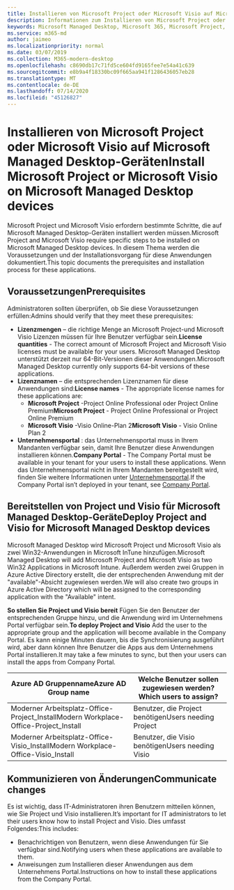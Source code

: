 ```yaml
---
title: Installieren von Microsoft Project oder Microsoft Visio auf Microsoft Managed Desktop-Geräten
description: Informationen zum Installieren von Microsoft Project oder Microsoft Visio auf Microsoft Managed Desktop-Geräten
keywords: Microsoft Managed Desktop, Microsoft 365, Microsoft Project, Microsoft Visio
ms.service: m365-md
author: jaimeo
ms.localizationpriority: normal
ms.date: 03/07/2019
ms.collection: M365-modern-desktop
ms.openlocfilehash: c8690db17c71fd5ce604fd9165fee7e54a41c639
ms.sourcegitcommit: e8b9a4f18330bc09f665aa941f1286436057eb28
ms.translationtype: MT
ms.contentlocale: de-DE
ms.lasthandoff: 07/14/2020
ms.locfileid: "45126827"
---
```

# <a name="install-microsoft-project-or-microsoft-visio-on-microsoft-managed-desktop-devices"></a><span data-ttu-id="582f8-104">Installieren von Microsoft Project oder Microsoft Visio auf Microsoft Managed Desktop-Geräten</span><span class="sxs-lookup"><span data-stu-id="582f8-104">Install Microsoft Project or Microsoft Visio on Microsoft Managed Desktop devices</span></span>

<span data-ttu-id="582f8-105">Microsoft Project und Microsoft Visio erfordern bestimmte Schritte, die auf Microsoft Managed Desktop-Geräten installiert werden müssen.</span><span class="sxs-lookup"><span data-stu-id="582f8-105">Microsoft Project and Microsoft Visio require specific steps to be installed on Microsoft Managed Desktop devices.</span></span> <span data-ttu-id="582f8-106">In diesem Thema werden die Voraussetzungen und der Installationsvorgang für diese Anwendungen dokumentiert.</span><span class="sxs-lookup"><span data-stu-id="582f8-106">This topic documents the prerequisites and installation process for these applications.</span></span>

## <a name="prerequisites"></a><span data-ttu-id="582f8-107">Voraussetzungen</span><span class="sxs-lookup"><span data-stu-id="582f8-107">Prerequisites</span></span>

<span data-ttu-id="582f8-108">Administratoren sollten überprüfen, ob Sie diese Voraussetzungen erfüllen:</span><span class="sxs-lookup"><span data-stu-id="582f8-108">Admins should verify that they meet these prerequisites:</span></span>
- <span data-ttu-id="582f8-109">**Lizenzmengen** – die richtige Menge an Microsoft Project-und Microsoft Visio Lizenzen müssen für Ihre Benutzer verfügbar sein.</span><span class="sxs-lookup"><span data-stu-id="582f8-109">**License quantities** - The correct amount of Microsoft Project and Microsoft Visio licenses must be available for your users.</span></span> <span data-ttu-id="582f8-110">Microsoft Managed Desktop unterstützt derzeit nur 64-Bit-Versionen dieser Anwendungen.</span><span class="sxs-lookup"><span data-stu-id="582f8-110">Microsoft Managed Desktop currently only supports 64-bit versions of these applications.</span></span> 
- <span data-ttu-id="582f8-111">**Lizenznamen** – die entsprechenden Lizenznamen für diese Anwendungen sind:</span><span class="sxs-lookup"><span data-stu-id="582f8-111">**License names** - The appropriate license names for these applications are:</span></span>
    - <span data-ttu-id="582f8-112">**Microsoft Project** -Project Online Professional oder Project Online Premium</span><span class="sxs-lookup"><span data-stu-id="582f8-112">**Microsoft Project** - Project Online Professional or Project Online Premium</span></span>
    - <span data-ttu-id="582f8-113">**Microsoft Visio** -Visio Online-Plan 2</span><span class="sxs-lookup"><span data-stu-id="582f8-113">**Microsoft Visio** - Visio Online Plan 2</span></span>
- <span data-ttu-id="582f8-114">**Unternehmensportal** : das Unternehmensportal muss in Ihrem Mandanten verfügbar sein, damit Ihre Benutzer diese Anwendungen installieren können.</span><span class="sxs-lookup"><span data-stu-id="582f8-114">**Company Portal** -  The Company Portal must be available in your tenant for your users to install these applications.</span></span> <span data-ttu-id="582f8-115">Wenn das Unternehmensportal nicht in Ihrem Mandanten bereitgestellt wird, finden Sie weitere Informationen unter [Unternehmensportal](company-portal.md).</span><span class="sxs-lookup"><span data-stu-id="582f8-115">If the Company Portal isn’t deployed in your tenant, see [Company Portal](company-portal.md).</span></span>

## <a name="deploy-project-and-visio-for-microsoft-managed-desktop-devices"></a><span data-ttu-id="582f8-116">Bereitstellen von Project und Visio für Microsoft Managed Desktop-Geräte</span><span class="sxs-lookup"><span data-stu-id="582f8-116">Deploy Project and Visio for Microsoft Managed Desktop devices</span></span>
<span data-ttu-id="582f8-117">Microsoft Managed Desktop wird Microsoft Project und Microsoft Visio als zwei Win32-Anwendungen in Microsoft InTune hinzufügen.</span><span class="sxs-lookup"><span data-stu-id="582f8-117">Microsoft Managed Desktop will add Microsoft Project and Microsoft Visio as two Win32 Applications in Microsoft Intune.</span></span> <span data-ttu-id="582f8-118">Außerdem werden zwei Gruppen in Azure Active Directory erstellt, die der entsprechenden Anwendung mit der "available"-Absicht zugewiesen werden.</span><span class="sxs-lookup"><span data-stu-id="582f8-118">We will also create two groups in Azure Active Directory which will be assigned to the corresponding application with the "Available" intent.</span></span> 

<span data-ttu-id="582f8-119">**So stellen Sie Project und Visio bereit** Fügen Sie den Benutzer der entsprechenden Gruppe hinzu, und die Anwendung wird im Unternehmens Portal verfügbar sein.</span><span class="sxs-lookup"><span data-stu-id="582f8-119">**To deploy Project and Visio** Add the user to the appropriate group and the application will become available in the Company Portal.</span></span> <span data-ttu-id="582f8-120">Es kann einige Minuten dauern, bis die Synchronisierung ausgeführt wird, aber dann können Ihre Benutzer die Apps aus dem Unternehmens Portal installieren.</span><span class="sxs-lookup"><span data-stu-id="582f8-120">It may take a few minutes to sync, but then your users can install the apps from Company Portal.</span></span> 

<span data-ttu-id="582f8-121">Azure AD Gruppenname</span><span class="sxs-lookup"><span data-stu-id="582f8-121">Azure AD Group name</span></span> | <span data-ttu-id="582f8-122">Welche Benutzer sollen zugewiesen werden?</span><span class="sxs-lookup"><span data-stu-id="582f8-122">Which users to assign?</span></span>   
 --- | ---
<span data-ttu-id="582f8-123">Moderner Arbeitsplatz-Office-Project_Install</span><span class="sxs-lookup"><span data-stu-id="582f8-123">Modern Workplace-Office-Project_Install</span></span> | <span data-ttu-id="582f8-124">Benutzer, die Project benötigen</span><span class="sxs-lookup"><span data-stu-id="582f8-124">Users needing Project</span></span>
<span data-ttu-id="582f8-125">Moderner Arbeitsplatz-Office-Visio_Install</span><span class="sxs-lookup"><span data-stu-id="582f8-125">Modern Workplace-Office-Visio_Install</span></span> | <span data-ttu-id="582f8-126">Benutzer, die Visio benötigen</span><span class="sxs-lookup"><span data-stu-id="582f8-126">Users needing Visio</span></span>

## <a name="communicate-changes"></a><span data-ttu-id="582f8-127">Kommunizieren von Änderungen</span><span class="sxs-lookup"><span data-stu-id="582f8-127">Communicate changes</span></span>
<span data-ttu-id="582f8-128">Es ist wichtig, dass IT-Administratoren ihren Benutzern mitteilen können, wie Sie Project und Visio installieren.</span><span class="sxs-lookup"><span data-stu-id="582f8-128">It’s important for IT administrators to let their users know how to install Project and Visio.</span></span> <span data-ttu-id="582f8-129">Dies umfasst Folgendes:</span><span class="sxs-lookup"><span data-stu-id="582f8-129">This includes:</span></span> 
- <span data-ttu-id="582f8-130">Benachrichtigen von Benutzern, wenn diese Anwendungen für Sie verfügbar sind.</span><span class="sxs-lookup"><span data-stu-id="582f8-130">Notifying users when these applications are available to them.</span></span> 
- <span data-ttu-id="582f8-131">Anweisungen zum Installieren dieser Anwendungen aus dem Unternehmens Portal.</span><span class="sxs-lookup"><span data-stu-id="582f8-131">Instructions on how to install these applications from the Company Portal.</span></span>
